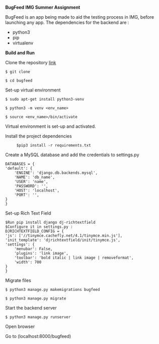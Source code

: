 **BugFeed**
**IMG Summer Assignment**

BugFeed is an app being made to aid the testing process in IMG, before launching any app. 
The dependencies for the backend are :
   - python3
   - pip
   - virtualenv
    

**Build and Run**

 Clone the repository [link](https://github.com/Yavnikaa/BugFeed)

    $ git clone 

    $ cd bugfeed

  Set-up virtual environment

    $ sudo apt-get install python3-venv

    $ python3 -m venv <env_name>

    $ source <env_name>/bin/activate 
    
  Virtual environment is set-up and activated.
    
  Install the project dependencies
         
         $pip3 install -r requirements.txt
         
  Create a MySQL database and add the credentials to settings.py
    
    DATABASES = {
    'default': {
        'ENGINE': 'django.db.backends.mysql',
        'NAME': 'db_name',
        'USER': 'name',
        'PASSWORD': '',
        'HOST': 'localhost',
        'PORT': '',
    }
    }

 Set-up Rich Text Field
   
    $Run pip install django dj-richtextfield
    $Configure it in settings.py :
    DJRICHTEXTFIELD_CONFIG = {
    'js': ['//tinymce.cachefly.net/4.1/tinymce.min.js'],
    'init_template': 'djrichtextfield/init/tinymce.js',
    'settings': {
        'menubar': False,
        'plugins': 'link image',
        'toolbar': 'bold italic | link image | removeformat',
        'width': 700
    }
    }

    
 Migrate files

    $ python3 manage.py makemigrations bugfeed

    $ python3 manage.py migrate

  Start the backend server

    $ python3 manage.py runserver

  Open browser

  Go to (localhost:8000/bugfeed) 
 

